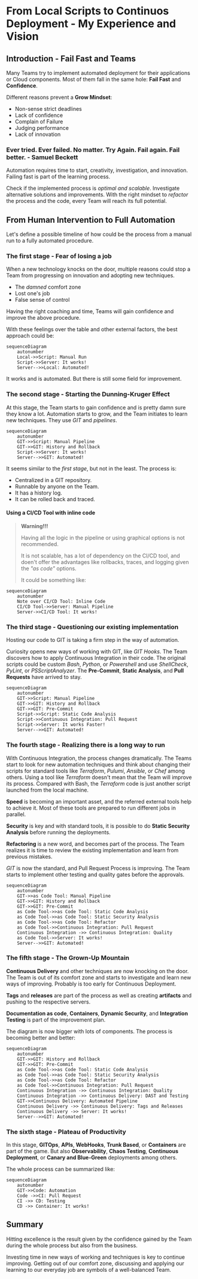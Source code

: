 # From Local Scripts to Continuos Deployment - My Experience and Vision

## Introduction - Fail Fast and Teams

Many Teams try to implement automated deployment for their applications or Cloud components. Most of them fall in the same hole: **Fail Fast** and **Confidence**.

Different reasons prevent a **Grow Mindset**:

* Non-sense strict deadlines
* Lack of confidence
* Complain of Failure
* Judging performance
* Lack of innovation

### Ever tried. Ever failed. No matter. Try Again. Fail again. Fail better. - Samuel Beckett

Automation requires time to start, creativity, investigation, and innovation. Failing fast is part of the learning process.

Check if the implemented process is *optimal and scalable*. Investigate alternative solutions and improvements. With the right mindset to *refactor* the process and the code, every Team will reach its full potential.

## From Human Intervention to Full Automation

Let's define a possible timeline of how could be the process from a manual run to a fully automated procedure.

### The first stage - Fear of losing a job

When a new technology knocks on the door, multiple reasons could stop a Team from progressing on innovation and adopting new techniques.

* The *damned* comfort zone
* Lost one's job
* False sense of control

Having the right coaching and time, Teams will gain confidence and improve the above procedure.

With these feelings over the table and other external factors, the best approach could be:

```mermaid
sequenceDiagram
    autonumber
    Local->>Script: Manual Run
    Script->>Server: It works!
    Server-->>Local: Automated!
```

It works and is automated. But there is still some field for improvement.

### The second stage - Starting the Dunning-Kruger Effect

At this stage, the Team starts to gain confidence and is pretty damn sure they know a lot. Automation starts to grow, and the Team initiates to learn new techniques. They use *GIT* and *pipelines*.

```mermaid
sequenceDiagram
    autonumber
    GIT->>Script: Manual Pipeline
    GIT->>GIT: History and Rollback
    Script->>Server: It works!
    Server-->>GIT: Automated!
```

It seems similar to the *first stage*, but not in the least. The process is:

* Centralized in a GIT repository.
* Runnable by anyone on the Team.
* It has a history log.
* It can be rolled back and traced.

#### Using a CI/CD Tool with inline code

> **Warning!!!**
>
> Having all the logic in the pipeline or using graphical options is not recommended.
>
>It is not scalable, has a lot of dependency on the CI/CD tool, and doen't offer the advantages like rollbacks, traces, and logging given the *"as code"* options.
>
>It could be something like:

```mermaid
sequenceDiagram
    autonumber
    Note over CI/CD Tool: Inline Code
    CI/CD Tool->>Server: Manual Pipeline
    Server->>CI/CD Tool: It works!
```

### The third stage - Questioning our existing implementation

Hosting our code to GIT is taking a firm step in the way of automation.

Curiosity opens new ways of working with GIT, like *GIT Hooks*. The Team discovers how to apply Continuous Integration in their code. The original scripts could be custom *Bash*, *Python*, or *Powershell* and use *ShellCheck*, *PyLint*, or *PSScriptAnalyzer*. The **Pre-Commit**, **Static Analysis**, and **Pull Requests** have arrived to stay.

```mermaid
sequenceDiagram
    autonumber
    GIT->>Script: Manual Pipeline
    GIT->>GIT: History and Rollback
    GIT->>GIT: Pre-Commit
    Script->>Script: Static Code Analysis
    Script->>Continuous Integration: Pull Request
    Script->>Server: It works Faster!
    Server-->>GIT: Automated!
```

### The fourth stage - Realizing there is a long way to run

With Continuous Integration, the process changes dramatically. The Teams start to look for new automation techniques and think about changing their scripts for standard tools like *Terraform*, *Pulumi*, *Ansible*, or *Chef* among others. Using a tool like *Terraform* doesn't mean that the Team will improve its process. Compared with Bash, the *Terraform* code is just another script launched from the local machine.

**Speed** is becoming an important asset, and the referred external tools help to achieve it. Most of these tools are prepared to run different jobs in parallel.

**Security** is key and with standard tools, it is possible to do **Static Security Analysis** before running the deployments.

**Refactoring** is a new word, and becomes part of the process. The Team realizes it is time to review the existing implementation and learn from previous mistakes.

*GIT* is now the standard, and Pull Request Process is improving. The Team starts to implement other testing and quality gates before the approvals.

```mermaid
sequenceDiagram
    autonumber
    GIT->>as Code Tool: Manual Pipeline
    GIT->>GIT: History and Rollback
    GIT->>GIT: Pre-Commit
    as Code Tool->>as Code Tool: Static Code Analysis
    as Code Tool->>as Code Tool: Static Security Analysis
    as Code Tool->>as Code Tool: Refactor
    as Code Tool->>Continuous Integration: Pull Request
    Continuous Integration ->> Continuous Integration: Quality
    as Code Tool->>Server: It works!
    Server-->>GIT: Automated!
```

### The fifth stage - The Grown-Up Mountain

**Continuous Delivery** and other techniques are now knocking on the door. The Team is out of its comfort zone and starts to investigate and learn new ways of improving. Probably is too early for Continuous Deployment.

**Tags** and **releases** are part of the process as well as creating **artifacts** and pushing to the respective servers.

**Documentation as code**, **Containers**, **Dynamic Security**, and **Integration Testing** is part of the improvement plan.

The diagram is now bigger with lots of components. The process is becoming better and better:

```mermaid
sequenceDiagram
    autonumber
    GIT->>GIT: History and Rollback
    GIT->>GIT: Pre-Commit
    as Code Tool->>as Code Tool: Static Code Analysis
    as Code Tool->>as Code Tool: Static Security Analysis
    as Code Tool->>as Code Tool: Refactor
    as Code Tool->>Continuous Integration: Pull Request
    Continuous Integration ->> Continuous Integration: Quality
    Continuous Integration ->> Continuous Delivery: DAST and Testing
    GIT->>Continuous Delivery: Automated Pipeline
    Continuous Delivery ->> Continuous Delivery: Tags and Releases
    Continuous Delivery ->> Server: It works!
    Server-->>GIT: Automated!
```

### The sixth stage - Plateau of Productivity

In this stage, **GITOps**, **APIs**, **WebHooks**, **Trunk Based**, or **Containers** are part of the game. But also **Observability**, **Chaos Testing**, **Continuous Deployment**, or **Canary and Blue-Green** deployments among others.

The whole process can be summarized like:

```mermaid
sequenceDiagram
    autonumber
    GIT->>Code: Automation
    Code ->>CI: Pull Request
    CI ->> CD: Testing
    CD ->> Container: It works!
```

## Summary

Hitting excellence is the result given by the confidence gained by the Team during the whole process but also from the business.

Investing time in new ways of working and techniques is key to continue improving. Getting out of our comfort zone, discussing and applying our learning to our everyday job are symbols of a well-balanced Team.
